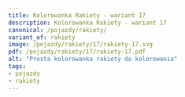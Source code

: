 ```yaml
---
title: Kolorowanka Rakiety - wariant 17
description: Kolorowanka Rakiety - wariant 17
canonical: /pojazdy/rakiety/
variant_of: rakiety
image: /pojazdy/rakiety/17/rakiety-17.svg
pdf: /pojazdy/rakiety/17/rakiety-17.pdf
alt: "Prosta kolorowanka rakiety do kolorowania"
tags:
- pojazdy
- rakiety
---
```

